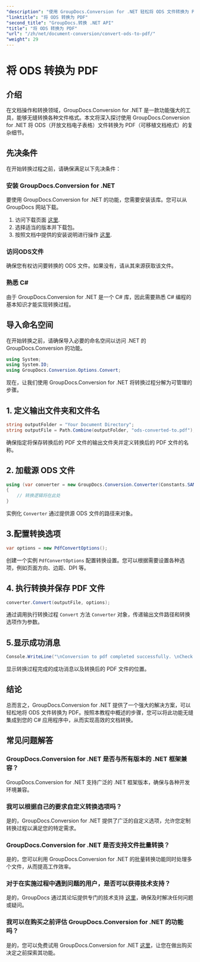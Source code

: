 ```yaml
---
"description": "使用 GroupDocs.Conversion for .NET 轻松将 ODS 文件转换为 PDF。全面的教程，提供分步说明。"
"linktitle": "将 ODS 转换为 PDF"
"second_title": "GroupDocs.转换 .NET API"
"title": "将 ODS 转换为 PDF"
"url": "/zh/net/document-conversion/convert-ods-to-pdf/"
"weight": 29
---
```


# 将 ODS 转换为 PDF

## 介绍
在文档操作和转换领域，GroupDocs.Conversion for .NET 是一款功能强大的工具，能够无缝转换各种文件格式。本文将深入探讨使用 GroupDocs.Conversion for .NET 将 ODS（开放文档电子表格）文件转换为 PDF（可移植文档格式）的复杂细节。 
## 先决条件
在开始转换过程之前，请确保满足以下先决条件：
### 安装 GroupDocs.Conversion for .NET
要使用 GroupDocs.Conversion for .NET 的功能，您需要安装该库。您可以从 GroupDocs 网站下载。
1. 访问下载页面 [这里](https://releases。groupdocs.com/conversion/net/).
2. 选择适当的版本并下载包。
3. 按照文档中提供的安装说明进行操作 [这里](https://tutorials。groupdocs.com/conversion/net/).
### 访问ODS文件
确保您有权访问要转换的 ODS 文件。如果没有，请从其来源获取该文件。
### 熟悉 C#
由于 GroupDocs.Conversion for .NET 是一个 C# 库，因此需要熟悉 C# 编程的基本知识才能实现转换过程。

## 导入命名空间
在开始转换之前，请确保导入必要的命名空间以访问 .NET 的 GroupDocs.Conversion 的功能。

```csharp
using System;
using System.IO;
using GroupDocs.Conversion.Options.Convert;
```

现在，让我们使用 GroupDocs.Conversion for .NET 将转换过程分解为可管理的步骤。

## 1. 定义输出文件夹和文件名
```csharp
string outputFolder = "Your Document Directory";
string outputFile = Path.Combine(outputFolder, "ods-converted-to.pdf");
```
确保指定将保存转换后的 PDF 文件的输出文件夹并定义转换后的 PDF 文件的名称。
## 2. 加载源 ODS 文件
```csharp
using (var converter = new GroupDocs.Conversion.Converter(Constants.SAMPLE_ODS))
{
    // 转换逻辑将在此处
}
```
实例化 `Converter` 通过提供源 ODS 文件的路径来对象。
## 3.配置转换选项
```csharp
var options = new PdfConvertOptions();
```
创建一个实例 `PdfConvertOptions` 配置转换设置。您可以根据需要设置各种选项，例如页面方向、边距、DPI 等。
## 4. 执行转换并保存 PDF 文件
```csharp
converter.Convert(outputFile, options);
```
通过调用执行转换过程 `Convert` 方法 `Converter` 对象，传递输出文件路径和转换选项作为参数。
## 5.显示成功消息
```csharp
Console.WriteLine("\nConversion to pdf completed successfully. \nCheck output in {0}", outputFolder);
```
显示转换过程完成的成功消息以及转换后的 PDF 文件的位置。

## 结论
总而言之，GroupDocs.Conversion for .NET 提供了一个强大的解决方案，可以轻松地将 ODS 文件转换为 PDF。按照本教程中概述的步骤，您可以将此功能无缝集成到您的 C# 应用程序中，从而实现高效的文档转换。
## 常见问题解答
### GroupDocs.Conversion for .NET 是否与所有版本的 .NET 框架兼容？
GroupDocs.Conversion for .NET 支持广泛的 .NET 框架版本，确保与各种开发环境兼容。
### 我可以根据自己的要求自定义转换选项吗？
是的，GroupDocs.Conversion for .NET 提供了广泛的自定义选项，允许您定制转换过程以满足您的特定需求。
### GroupDocs.Conversion for .NET 是否支持文件批量转换？
是的，您可以利用 GroupDocs.Conversion for .NET 的批量转换功能同时处理多个文件，从而提高工作效率。
### 对于在实施过程中遇到问题的用户，是否可以获得技术支持？
是的，GroupDocs 通过其论坛提供专门的技术支持 [这里](https://forum.groupdocs.com/c/conversion/11)，确保及时解决任何问题或疑问。
### 我可以在购买之前评估 GroupDocs.Conversion for .NET 的功能吗？
是的，您可以免费试用 GroupDocs.Conversion for .NET [这里](https://releases.groupdocs.com/)，让您在做出购买决定之前探索其功能。